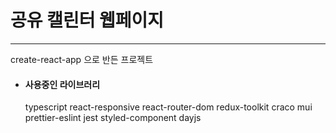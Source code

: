 # 공유 캘린터 웹페이지

---

create-react-app 으로 반든 프로젝트

- #### 사용중인 라이브러리

  typescript
  react-responsive
  react-router-dom
  redux-toolkit
  craco
  mui
  prettier-eslint
  jest
  styled-component
  dayjs
